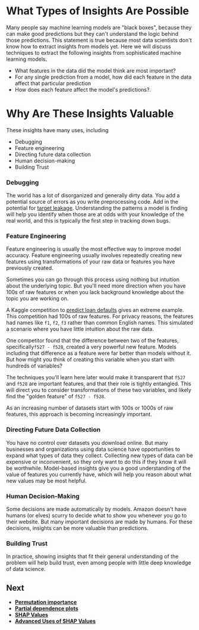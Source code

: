 # What Types of Insights Are Possible

Many people say machine learning models are "black boxes", because they can make good predictions but they can't understand the logic behind those predictions. This statement is true because most data scientists don't know how to extract insights from models yet. Here we will discuss techniques to extract the following insights from sophisticated machine learning models.

- What features in the data did the model think are most important?
- For any single prediction from a model, how did each feature in the data affect that particular prediction
- How does each feature affect the model's predictions?.

# Why Are These Insights Valuable

These insights have many uses, including
- Debugging
- Feature engineering
- Directing future data collection
- Human decision-making
- Building Trust

### Debugging
The world has a lot of disorganized and generally dirty data. You add a potential source of errors as you write preprocessing code. Add in the potential for [target leakage](https://www.kaggle.com/dansbecker/data-leakage). Understanding the patterns a model is finding will help you identify when those are at odds with your knowledge of the real world, and this is typically the first step in tracking down bugs.

### Feature Engineering
Feature engineering is usually the most effective way to improve model accuracy. Feature engineering usually involves repeatedly creating new features using transformations of your raw data or features you have previously created. 

Sometimes you can go through this process using nothing but intuition about the underlying topic. But you'll need more direction when you have 100s of raw features or when you lack background knowledge about the topic you are working on.

A Kaggle competition to [predict loan defaults](https://www.kaggle.com/c/loan-default-prediction) gives an extreme example. This competition had 100s of raw features. For privacy reasons, the features had names like `f1`, `f2`, `f3` rather than common English names.  This simulated a scenario where you have little intuition about the raw data.

One competitor found that the difference between two of the features, specifically`f527 - f528`, created a very powerful new feature. Models including that difference as a feature were far better than models without it.  But how might you think of creating this variable when you start with hundreds of variables?

The techniques you'll learn here later would make it transparent that `f527` and `f528` are important features, and that their role is tightly entangled.  This will direct you to consider transformations of these two variables, and likely find the "golden feature" of `f527 - f528`.

As an increasing number of datasets start with 100s or 1000s of raw features, this approach is becoming increasingly important.

### Directing Future Data Collection

You have no control over datasets you download online. But many businesses and organizations using data science have opportunities to expand what types of data they collect. Collecting new types of data can be expensive or inconvenient, so they only want to do this if they know it will be worthwhile. Model-based insights give you a good understanding of the value of features you currently have, which will help you reason about what new values may be most helpful.

### Human Decision-Making
Some decisions are made automatically by models. Amazon doesn't have humans (or elves) scurry to decide what to show you whenever you go to their website.  But many important decisions are made by humans. For these decisions, insights can be more valuable than predictions.

### Building Trust
In practice, showing insights that fit their general understanding of the problem will help build trust, even among people with little deep knowledge of data science.

## Next

- **[Permutation importance](https://www.kaggle.com/pratjain/permutation-importance)**
- **[Partial dependence plots](https://www.kaggle.com/pratjain/partial-plots)**
- **[SHAP Values](https://www.kaggle.com/pratjain/shap-values)**
- **[Advanced Uses of SHAP Values](https://www.kaggle.com/pratjain/advanced-uses-of-shap-values)**
